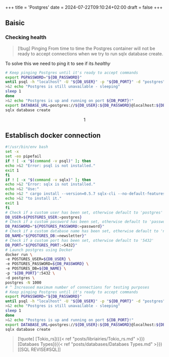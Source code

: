 +++
title = 'Postgres'
date = 2024-07-22T09:10:24+02:00
draft = false
+++

## Baisic 

### Checking health 
>[!bug] Pinging
>From time to time the Postgres container will not be ready to accept connections when we try to run sqlx database create.

To solve this we need to ping it to see if its *healthy* 
```bash
# Keep pinging Postgres until it's ready to accept commands
export PGPASSWORD="${DB_PASSWORD}"
until psql -h "localhost" -U "${DB_USER}" -p "${DB_PORT}" -d "postgres" -c '\q'; do
>&2 echo "Postgres is still unavailable - sleeping"
sleep 1
done
>&2 echo "Postgres is up and running on port ${DB_PORT}!"
export DATABASE_URL=postgres://${DB_USER}:${DB_PASSWORD}@localhost:${DB_PORT}/${DB_NAME}
sqlx database create
```

$$1$$
## Establisch docker connection 
```bash
#!/usr/bin/env bash
set -x
set -eo pipefail
if ! [ -x "$(command -v psql)" ]; then
echo >&2 "Error: psql is not installed."
exit 1
fi
if ! [ -x "$(command -v sqlx)" ]; then
echo >&2 "Error: sqlx is not installed."
echo >&2 "Use:"
echo >&2 " cargo install --version=0.5.7 sqlx-cli --no-default-features --features postgres"
echo >&2 "to install it."
exit 1
fi
# Check if a custom user has been set, otherwise default to 'postgres'
DB_USER=${POSTGRES_USER:=postgres}
# Check if a custom password has been set, otherwise default to 'password'
DB_PASSWORD="${POSTGRES_PASSWORD:=password}"
# Check if a custom database name has been set, otherwise default to 'newsletter'
DB_NAME="${POSTGRES_DB:=newsletter}"
# Check if a custom port has been set, otherwise default to '5432'
DB_PORT="${POSTGRES_PORT:=5432}"
# Launch postgres using Docker
docker run \
-e POSTGRES_USER=${DB_USER} \
-e POSTGRES_PASSWORD=${DB_PASSWORD} \
-e POSTGRES_DB=${DB_NAME} \
-p "${DB_PORT}":5432 \
-d postgres \
postgres -N 1000
# ^ Increased maximum number of connections for testing purposes
# Keep pinging Postgres until it's ready to accept commands
export PGPASSWORD="${DB_PASSWORD}"
until psql -h "localhost" -U "${DB_USER}" -p "${DB_PORT}" -d "postgres" -c '\q'; do
>&2 echo "Postgres is still unavailable - sleeping"
sleep 1
done
>&2 echo "Postgres is up and running on port ${DB_PORT}!"
export DATABASE_URL=postgres://${DB_USER}:${DB_PASSWORD}@localhost:${DB_PORT}/${DB_NAME}
sqlx database create
```




>[!quote] [Tokio_rs]({{< ref "posts/libriairies/Tokio_rs.md" >}}) [Databaes Types]({{< ref "posts/databases/Databaes Types.md" >}}) [[SQL REVISE#SQL]]